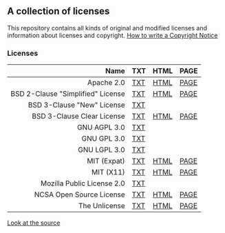 <link rel="stylesheet" href="markdown.css">

## A collection of licenses

This repository contains all kinds of original and modified licenses and information about licenses and copyright.
[How to write a Copyright Notice](howto_copyright.html)

### Licenses

| Name | TXT | HTML | PAGE |
|-----:|:----|:-----|:-----|
| Apache 2.0 | [TXT](/txt/apache_v2.txt) | [HTML](/html/apache_v2.html) | [PAGE](/page/apache_v2.html) |
| BSD 2-Clause "Simplified" License | [TXT](/txt/bsd_2_simplified.txt) | [HTML](/html/bsd_2_simplified.html) | [PAGE](/page/bsd_2_simplified.html) |
| BSD 3-Clause "New" License | [TXT](/txt/bsd_3_new.txt) |  |  |
| BSD 3-Clause Clear License | [TXT](/txt/bsd_3_clear.txt) | [HTML](/html/bsd_3_clear.html) | [PAGE](/page/bsd_3_clear.html) |
| GNU AGPL 3.0 | [TXT](/txt/gnu_agpl_v3.txt) |  |  |
| GNU GPL 3.0 | [TXT](/txt/gnu_gpl_v3.txt) |  |  |
| GNU LGPL 3.0 | [TXT](/txt/gnu_lgpl_v3.txt) |  |  |
| MIT (Expat) | [TXT](/txt/expat.txt) | [HTML](/html/expat.html) | [PAGE](/page/expat.html) |
| MIT (X11) | [TXT](/txt/x11.txt) | [HTML](/html/x11.html) | [PAGE](/page/x11.html) |
| Mozilla Public License 2.0 | [TXT](/txt/mozilla_pl_v2.txt) |  |  |
| NCSA Open Source License | [TXT](/txt/ncsa.txt) | [HTML](/html/ncsa.html) | [PAGE](/page/ncsa.html) |
| The Unlicense | [TXT](/txt/unlicense.txt) | [HTML](/html/unlicense.html) | [PAGE](/page/unlicense.html) |

<a href="https://github.com/Ma124/Licenses">Look at the source</a>
